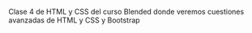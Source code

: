 Clase 4 de HTML y CSS del curso Blended donde veremos cuestiones avanzadas de HTML y CSS y Bootstrap